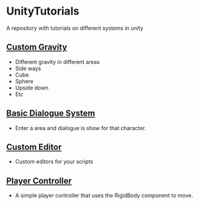 # UnityTutorials
A repository with tutorials on different systems in unity

## [Custom Gravity](Tutorials/CustomGravity.md)
- Different gravity in different areas
- Side ways
- Cube
- Sphere
- Upside down
- Etc


## [Basic Dialogue System](Tutorials/BasicDialogueSystem.md)
- Enter a area and dialogue is show for that character.

## [Custom Editor](Tutorials/CustomEditor.md)
- Custom editors for your scripts

## [Player Controller](Tutorials/PlayerController.md)
- A simple player controller that uses the RigidBody component to move.
